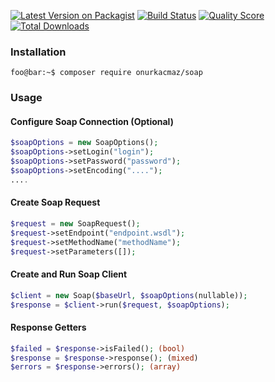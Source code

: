 [![Latest Version on Packagist](https://img.shields.io/packagist/v/onurkacmaz/soap.svg?style=flat-square)](https://packagist.org/packages/onurkacmaz/soap)
[![Build Status](https://img.shields.io/travis/onurkacmaz/soap/master.svg?style=flat-square)](https://travis-ci.org/onurkacmaz/soap)
[![Quality Score](https://img.shields.io/scrutinizer/g/onurkacmaz/soap.svg?style=flat-square)](https://scrutinizer-ci.com/g/onurkacmaz/soap)
[![Total Downloads](https://img.shields.io/packagist/dt/onurkacmaz/soap.svg?style=flat-square)](https://packagist.org/packages/onurkacmaz/soap)

### Installation

```console
foo@bar:~$ composer require onurkacmaz/soap
```

### Usage

#### Configure Soap Connection (Optional)
```php
$soapOptions = new SoapOptions();
$soapOptions->setLogin("login");
$soapOptions->setPassword("password");
$soapOptions->setEncoding("....");
....
```

#### Create Soap Request
```php
$request = new SoapRequest();
$request->setEndpoint("endpoint.wsdl");
$request->setMethodName("methodName");
$request->setParameters([]);
```

#### Create and Run Soap Client
```php
$client = new Soap($baseUrl, $soapOptions(nullable));
$response = $client->run($request, $soapOptions);
```

#### Response Getters
```php
$failed = $response->isFailed(); (bool)
$response = $response->response(); (mixed)
$errors = $response->errors(); (array)
```

